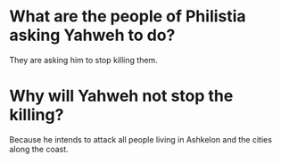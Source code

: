 # What are the people of Philistia asking Yahweh to do?

They are asking him to stop killing them.

# Why will Yahweh not stop the killing?

Because he intends to attack all people living in Ashkelon and the cities along the coast.
